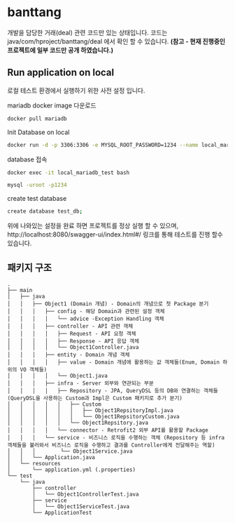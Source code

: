 # banttang
개발을 담당한 거래(deal) 관련 코드만 있는 상태입니다. 코드는 java/com/hproject/banttang/deal 에서 확인 할 수 있습니다.
**(참고 - 현재 진행중인 프로젝트에 일부 코드만 공개 하였습니다.)**

## Run application on local
로컬 테스트 환경에서 실행하기 위한 사전 설정 입니다.

mariadb docker image 다운로드
```bash
docker pull mariadb
```
Init Database on local
```bash
docker run -d -p 3306:3306 -e MYSQL_ROOT_PASSWORD=1234 --name local_mariadb_test mariadb
```
database 접속
```bash
docker exec -it local_mariadb_test bash
```
```bash
mysql -uroot -p1234
```
create test database
```bash
create database test_db;
```

위에 나와있는 설정을 완료 하면 프로젝트를 정상 실행 할 수 있으며,
http://localhost:8080/swagger-ui/index.html#/ 링크를 통해 테스트를 진행 할수 있습니다.

## 패키지 구조
```aidl
.
├── main
│   ├── java
│   │   ├── Object1 (Domain 개념) - Domain의 개념으로 첫 Package 분기
│   │   │   ├── config - 해당 Domain과 관련된 설정 객체
│   │   │   │   └── advice -Exception Handling 객체
│   │   │   ├── controller - API 관련 객체
│   │   │   │   ├── Request - API 요청 객체
│   │   │   │   ├── Response - API 응답 객체
│   │   │   │   └── Object1Controller.java
│   │   │   ├── entity - Domain 개념 객체
│   │   │   │   ├── value - Domain 개념에 활용하는 값 객체들(Enum, Domain 하위의 VO 객체들)
│   │   │   │   └── Object1.java
│   │   │   ├── infra - Server 외부와 연관되는 부분
│   │   │   │   ├── Repository - JPA, QueryDSL 등의 DB와 연결하는 객체들 (QueryDSL을 사용하는 Custom과 Impl은 Custom 패키지로 추가 분기)
│   │   │   │   │   ├── Custom
│   │   │   │   │   │   ├── Object1RepsitoryImpl.java
│   │   │   │   │   │   └── Object1RepsitoryCustom.java
│   │   │   │   │   └── Object1Repsitory.java
│   │   │   │   └── connector - Retrofit2 외부 API를 활용할 Package
│   │   │   └── service - 비즈니스 로직을 수행하는 객체 (Repository 등 infra 객체들을 불러와서 비즈니스 로직을 수행하고 결과를 Controller에게 전달해주는 역할)
│   │   │        └── Object1Service.java
│   │   └── Application.java
│   └── resources
│       └── application.yml (.properties)
└── test
    └── java
        ├── controller
        │   └── Object1ControllerTest.java
        ├── service
        │   └── Object1ServiceTest.java
        └── ApplicationTest
```

